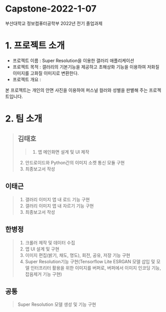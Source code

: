 # Capstone-2022-1-07
부산대학교 정보컴퓨터공학부 2022년 전기 졸업과제



# 1. 프로젝트 소개
* 프로젝트 이름 : Super Resolution을 이용한 갤러리 애플리케이션
* 프로젝트 목적 : 갤러리의 기본기능을 제공하고 초해상화 기능을 이용하여 저화질 이미지를 고화질 이미지로 변환한다.
* 프로젝트 개요 : 




본 프로젝트는 개인의 안면 사진을 이용하여 퍼스널 컬러와 성별을 판별해 주는 프로젝트입니다.  


# 2. 팀 소개
> ## 김태호
>> 1. 앱 메인화면 설계 및 UI 제작
> 2. 안드로이드와 Python간의 이미지 소켓 통신 모듈 구현
> 3. 최종보고서 작성


## 이태근
> 1. 갤러리 이미지 앱 내 로드 기능 구현
> 2. 갤러리 이미지 앱 내 자르기 기능 구현
> 3. 최종보고서 작성


## 한병정
> 1. 크롤러 제작 및 데이터 수집
> 2. 앱 UI 설계 및 구현
> 3. 이미지 편집(밝기, 채도, 명도), 회전, 공유, 저장 기능 구현
> 4. Super Resolution기능 구현(Tensorflow Lite ESRGAN 모델 삽입 및 모델 인터프리터 활용을 위한 이미지를 버퍼로, 버퍼에서 이미지 인코딩 기능, 잡음제거 기능 구현)

## 공통
> Super Resolution 모델 생성 및 기능 구현


